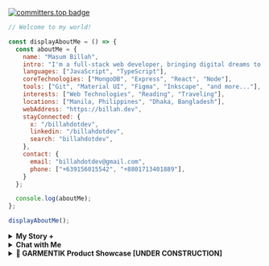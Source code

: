 [![committers.top badge](https://user-badge.committers.top/bangladesh/billahdotdev.svg)](https://user-badge.committers.top/bangladesh/Billahdotdev)             
                                                                                      
```javascript                                 
// Welcome to my world!                                                                  

const displayAboutMe = () => {
  const aboutMe = {
    name: "Masum Billah",
    intro: "I'm a full-stack web developer, bringing digital dreams to life.",
    languages: ["JavaScript", "TypeScript"],
    coreTechnologies: ["MongoDB", "Express", "React", "Node"],
    tools: ["Git", "Material UI", "Figma", "Inkscape", "and more..."],
    interests: ["Web Technologies", "Reading", "Traveling"], 
    locations: ["Manila, Philippines", "Dhaka, Bangladesh"],
    webAddress: "https://billah.dev", 
    stayConnected: {
      x: "/billahdotdev", 
      linkedin: "/billahdotdev", 
      search: "billahdotdev",
    },
    contact: {
      email: "billahdotdev@gmail.com",
      phone: ["+639156015542", "+8801713401889"], 
    }
  };

  console.log(aboutMe);
};  

displayAboutMe();   

```
     

<details> 
<summary><strong>My Story &#43;</strong></summary>                                      
  
<pre>
🙂 My Story:      
I am passionate about JavaScript and web technologies. Before the pandemic, I was just a struggling entrepreneur in the clothing industry.
'GARMENTIK' is a company where I hustled as a rainmaker. My business had its ups and downs, which were stressful, but I was learning 
 something new every day. During the pandemic, I decided to bring my passion into the business. Nowadays, two roles in my real-life game 
 are: Rainmaking for 'GARMENTIK' and 'Web Development Service'.  

👩‍💻 I Speak:
English, Bangla(Native), Taglish, and of course JavaScript!          

🎓 Certification:
I'm a Bangladesh University of Engineering and Technology (BUET) certified full-stack web developer   
on a journey of modern web mastery at the University of Helsinki.    
</pre>
</details>   


<details> 
<summary><strong>Chat with Me</strong></summary>         
 
<pre> 
There are times when you need someone to listen or give some advice. Book a slot to chat - anything from personal to career, 
Web Development, Graphic design, Digital Marketing, T-Shirt Business, and Mental Health.

The slots for October and November are fully booked. Availability for December will be announced in November on my x account.   
<br />
For T-shirt Business inquiries, please fill out the <a href="https://docs.google.com/forms/d/e/1FAIpQLSef8mJz6FOO0TR3hb0upJO89fZXlB3xTG6W1qxsRAFUNTM74A/viewform?embedded=true" width="640" height="1442" frameborder="0" marginheight="0" marginwidth="0">Google Form</a> to receive a quick response. Thank you!
</pre>
</details>   
<details>
<summary><strong>🛒 GARMENTIK Product Showcase [UNDER CONSTRUCTION]</strong></summary>
<br>

<div align="center">
  <img src="https://via.placeholder.com/800x200.png?text=GARMENTIK+-+Affordable+Fashion" alt="GARMENTIK Banner" style="border-radius: 10px;">
  <h1>Welcome to GARMENTIK</h1>
  <p>Your one-stop shop for stylish, high-quality T-shirts at unbeatable prices. New designs coming soon!</p>
</div>

---

## 👕 Featured Products

### **Programming Tees**
#### JavaScript Lover Tee
<div align="center">
  <img src="https://images.unsplash.com/photo-1527181467037-80564ba4ac51?w=600&auto=format&fit=crop&q=60&ixlib=rb-4.0.3&ixid=M3wxMjA3fDB8MHxzZWFyY2h8NXx8cHJvZ3JhbW1pbmclMjB0ZWV8ZW58MHx8MHx8fDA%3D" alt="JavaScript Lover Tee" style="border-radius: 10px; max-width: 80%;">
</div>
<p align="center"><strong>Price:</strong> $20.00</p>

**Details:**
- Fabric: 100% Cotton  
- Colors: Blue, Black, Grey  
- Sizes: S, M, L, XL  
- Stock: 50 units  

<div align="center">
  <a href="https://wa.me/15551234567?text=Hi!%20I%20am%20interested%20in%20the%20JavaScript+Lover+Tee" target="_blank" style="text-decoration: none;">
    <img src="https://img.icons8.com/ios-filled/50/00e676/whatsapp.png" alt="WhatsApp"> Contact to Order
  </a>
</div>

---

### **Plain Tees**
#### Classic White Tee
<div align="center">
  <img src="https://via.placeholder.com/500x500.png?text=Classic+White+Tee" alt="Classic White Tee" style="border-radius: 10px; max-width: 500px;">
</div>
<p align="center"><strong>Price:</strong> $15.00</p>

**Details:**
- Fabric: 100% Organic Cotton  
- Colors: White, Black  
- Sizes: S, M, L, XL  
- Stock: 100 units  

<div align="center">
  <a href="https://wa.me/15551234567?text=Hi!%20I%20am%20interested%20in%20the%20Classic+White+Tee" target="_blank" style="text-decoration: none;">
    <img src="https://img.icons8.com/ios-filled/50/00e676/whatsapp.png" alt="WhatsApp"> Contact to Order
  </a>
</div>

---

### **Exclusive Tees**
#### Limited Edition Neon Tee
<div align="center">
  <img src="https://via.placeholder.com/500x500.png?text=Limited+Edition+Neon+Tee" alt="Limited Edition Neon Tee" style="border-radius: 10px; max-width: 500px;">
</div>
<p align="center"><strong>Price:</strong> $30.00</p>

**Details:**
- Fabric: Premium Cotton  
- Colors: Neon Yellow, Neon Pink  
- Sizes: M, L, XL  
- Stock: 20 units  

<div align="center">
  <a href="https://wa.me/15551234567?text=Hi!%20I%20am%20interested%20in%20the%20Limited+Edition+Neon+Tee" target="_blank" style="text-decoration: none;">
    <img src="https://img.icons8.com/ios-filled/50/00e676/whatsapp.png" alt="WhatsApp"> Contact to Order
  </a>
</div>

---

## 📞 Contact Us
<div align="center">
  <p>For bulk orders, inquiries, or collaborations:</p>
  <p>📱 <strong>WhatsApp:</strong> <a href="https://wa.me/15551234567" target="_blank">Chat Now</a></p>
  <p>📧 <strong>Email:</strong> <a href="mailto:contact@example.com">contact@example.com</a></p>
</div>

---

<div align="center">
  <h3>Thank you for visiting GARMENTIK! 🌟</h3>
  <p>Stay connected for updates and new arrivals!</p>
</div>

</details>
